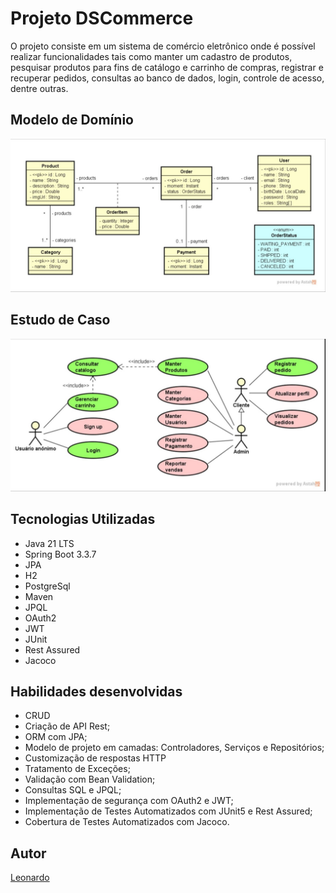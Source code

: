 # Projeto DSCommerce
O projeto consiste em um sistema de comércio eletrônico onde é possível realizar
funcionalidades tais como manter um cadastro de produtos, pesquisar produtos para fins de
catálogo e carrinho de compras, registrar e recuperar pedidos, consultas ao banco de dados,
login, controle de acesso, dentre outras.

## Modelo de Domínio
![Modelo de domínio](https://github.com/7E0n4Rd0/DSCommerce/blob/main/assets/20250208_222230.jpg)

## Estudo de Caso
![Estudo de caso](https://github.com/7E0n4Rd0/DSCommerce/blob/main/assets/20250208_222217.jpg)

## Tecnologias Utilizadas

- Java 21 LTS
- Spring Boot 3.3.7
- JPA
- H2
- PostgreSql
- Maven
- JPQL
- OAuth2
- JWT
- JUnit
- Rest Assured
- Jacoco

## Habilidades desenvolvidas

- CRUD
- Criação de API Rest;
- ORM com JPA;
- Modelo de projeto em camadas: Controladores, Serviços e Repositórios;
- Customização de respostas HTTP
- Tratamento de Exceções;
- Validação com Bean Validation;
- Consultas SQL e JPQL;
- Implementação de segurança com OAuth2 e JWT;
- Implementação de Testes Automatizados com JUnit5 e Rest Assured;
- Cobertura de Testes Automatizados com Jacoco.

## Autor

[Leonardo](https://www.linkedin.com/in/leonardo-meireles-26b5b7338)
